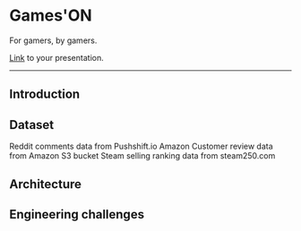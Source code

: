 # Games'ON 

For gamers, by gamers.

[Link](#) to your presentation.

<hr/>

## Introduction


## Dataset
Reddit comments data from Pushshift.io
Amazon Customer review data from Amazon S3 bucket
Steam selling ranking data from steam250.com

## Architecture

## Engineering challenges

